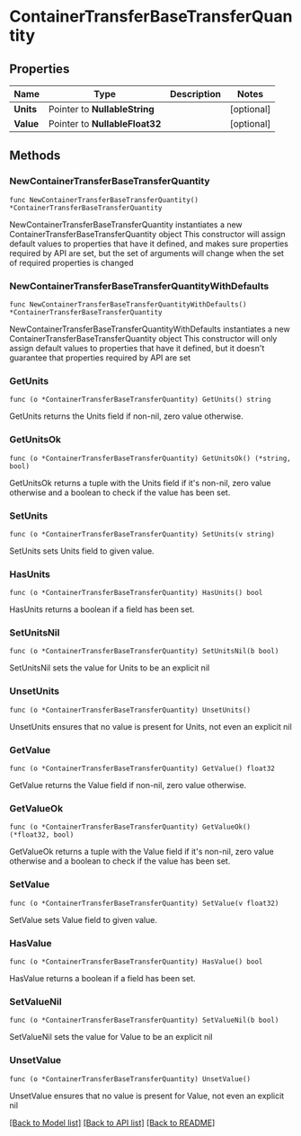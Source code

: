 # ContainerTransferBaseTransferQuantity

## Properties

Name | Type | Description | Notes
------------ | ------------- | ------------- | -------------
**Units** | Pointer to **NullableString** |  | [optional] 
**Value** | Pointer to **NullableFloat32** |  | [optional] 

## Methods

### NewContainerTransferBaseTransferQuantity

`func NewContainerTransferBaseTransferQuantity() *ContainerTransferBaseTransferQuantity`

NewContainerTransferBaseTransferQuantity instantiates a new ContainerTransferBaseTransferQuantity object
This constructor will assign default values to properties that have it defined,
and makes sure properties required by API are set, but the set of arguments
will change when the set of required properties is changed

### NewContainerTransferBaseTransferQuantityWithDefaults

`func NewContainerTransferBaseTransferQuantityWithDefaults() *ContainerTransferBaseTransferQuantity`

NewContainerTransferBaseTransferQuantityWithDefaults instantiates a new ContainerTransferBaseTransferQuantity object
This constructor will only assign default values to properties that have it defined,
but it doesn't guarantee that properties required by API are set

### GetUnits

`func (o *ContainerTransferBaseTransferQuantity) GetUnits() string`

GetUnits returns the Units field if non-nil, zero value otherwise.

### GetUnitsOk

`func (o *ContainerTransferBaseTransferQuantity) GetUnitsOk() (*string, bool)`

GetUnitsOk returns a tuple with the Units field if it's non-nil, zero value otherwise
and a boolean to check if the value has been set.

### SetUnits

`func (o *ContainerTransferBaseTransferQuantity) SetUnits(v string)`

SetUnits sets Units field to given value.

### HasUnits

`func (o *ContainerTransferBaseTransferQuantity) HasUnits() bool`

HasUnits returns a boolean if a field has been set.

### SetUnitsNil

`func (o *ContainerTransferBaseTransferQuantity) SetUnitsNil(b bool)`

 SetUnitsNil sets the value for Units to be an explicit nil

### UnsetUnits
`func (o *ContainerTransferBaseTransferQuantity) UnsetUnits()`

UnsetUnits ensures that no value is present for Units, not even an explicit nil
### GetValue

`func (o *ContainerTransferBaseTransferQuantity) GetValue() float32`

GetValue returns the Value field if non-nil, zero value otherwise.

### GetValueOk

`func (o *ContainerTransferBaseTransferQuantity) GetValueOk() (*float32, bool)`

GetValueOk returns a tuple with the Value field if it's non-nil, zero value otherwise
and a boolean to check if the value has been set.

### SetValue

`func (o *ContainerTransferBaseTransferQuantity) SetValue(v float32)`

SetValue sets Value field to given value.

### HasValue

`func (o *ContainerTransferBaseTransferQuantity) HasValue() bool`

HasValue returns a boolean if a field has been set.

### SetValueNil

`func (o *ContainerTransferBaseTransferQuantity) SetValueNil(b bool)`

 SetValueNil sets the value for Value to be an explicit nil

### UnsetValue
`func (o *ContainerTransferBaseTransferQuantity) UnsetValue()`

UnsetValue ensures that no value is present for Value, not even an explicit nil

[[Back to Model list]](../README.md#documentation-for-models) [[Back to API list]](../README.md#documentation-for-api-endpoints) [[Back to README]](../README.md)


